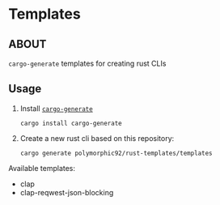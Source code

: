 # Templates

## ABOUT

`cargo-generate` templates for creating rust CLIs

## Usage

1. Install [`cargo-generate`](https://github.com/cargo-generate/cargo-generate#installation)

   ```shell
   cargo install cargo-generate
   ```

2. Create a new rust cli based on this repository:

   ```shell
   cargo generate polymorphic92/rust-templates/templates
   ```

Available templates:

* clap
* clap-reqwest-json-blocking
